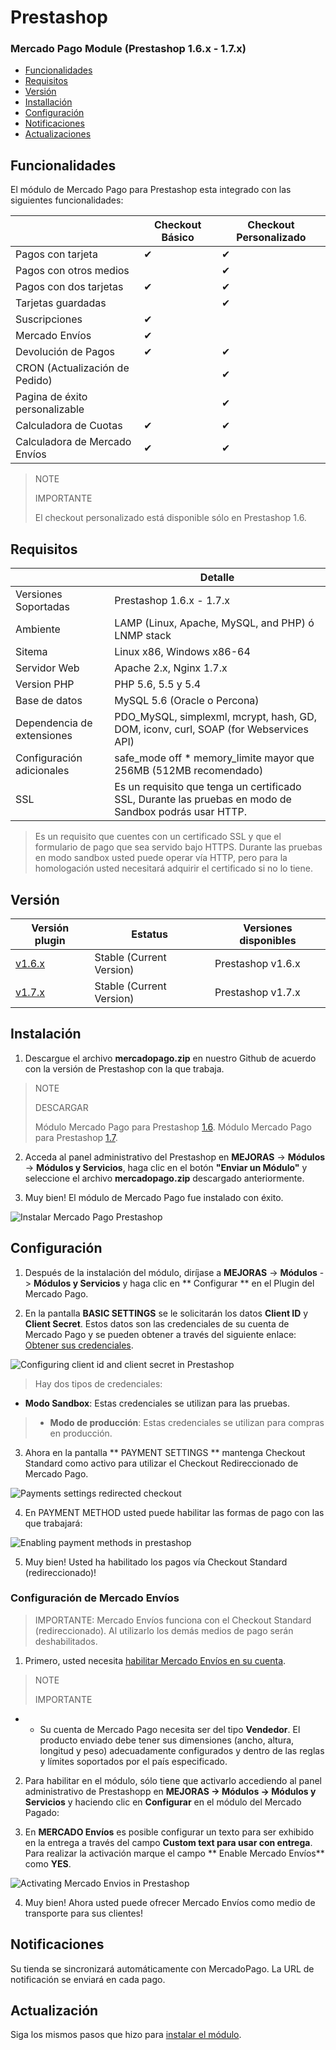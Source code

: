 # Prestashop


### Mercado Pago Module (Prestashop 1.6.x - 1.7.x)

* [Funcionalidades](#bookmark_Funcionalidades)
* [Requisitos](#bookmark_Requisitos)
* [Versión](#bookmark_Versión)
* [Installación](#bookmark_Instalación)
* [Configuración](#bookmark_Configuración)
* [Notificaciones](#bookmark_Notificaciones)
* [Actualizaciones](#bookmark_Actualizaciones)

## Funcionalidades

El módulo de Mercado Pago para Prestashop esta integrado con las siguientes funcionalidades:


|                                	| Checkout Básico 	| Checkout Personalizado 	|
|--------------------------------	|-----------------	|------------------------	|
| Pagos con tarjeta              	| ✔               	| ✔                      	|
| Pagos con otros medios         	|                 	| ✔                      	|
| Pagos con dos tarjetas         	| ✔               	| ✔                      	|
| Tarjetas guardadas             	|                 	| ✔                      	|
| Suscripciones                  	| ✔               	|                        	|
| Mercado Envíos                  	| ✔               	|                        	|
| Devolución de Pagos            	| ✔               	| ✔                      	|
| CRON (Actualización de Pedido) 	|                 	| ✔                      	|
| Pagina de éxito personalizable 	|                 	| ✔                      	|
| Calculadora de Cuotas          	| ✔               	| ✔                      	|
| Calculadora de Mercado Envíos     | ✔               	| ✔                      	|

> NOTE
>
> IMPORTANTE
>
> El checkout personalizado está disponible sólo en Prestashop 1.6.

## Requisitos

|                            | Detalle                                                                                        |
|----------------------------|------------------------------------------------------------------------------------------------|
| Versiones Soportadas       | Prestashop 1.6.x - 1.7.x                                                                       |
| Ambiente                   | LAMP (Linux, Apache, MySQL, and PHP) ó LNMP stack                                              |
| Sitema                     | Linux x86, Windows x86-64                                                                      |
| Servidor Web               | Apache 2.x,  Nginx 1.7.x                                                                       |
| Version PHP                | PHP 5.6, 5.5 y 5.4                                                                             |
| Base de datos              | MySQL 5.6 (Oracle o Percona)                                                                  |
| Dependencia de extensiones | PDO_MySQL, simplexml, mcrypt, hash, GD, DOM, iconv, curl, SOAP (for Webservices API)           |
| Configuración adicionales  | safe_mode off * memory_limite mayor que 256MB (512MB recomendado)                              |
| SSL                        | Es un requisito que tenga un certificado SSL, Durante las pruebas en modo de Sandbox podrás usar HTTP.|

>Es un requisito que cuentes con un certificado SSL y que el formulario de pago que sea servido bajo HTTPS. Durante las pruebas en modo sandbox usted puede operar vía HTTP, pero para la homologación usted necesitará adquirir el certificado si no lo tiene.

## Versión

| Versión plugin                                               | Estatus                   | Versiones disponibles |
|-------------------------------------------------------------|--------------------------|---------------------|
| [v1.6.x](https://github.com/mercadopago/cart-prestashop-6/) | Stable (Current Version) | Prestashop v1.6.x   |
| [v1.7.x](https://github.com/mercadopago/cart-prestashop-7/) | Stable (Current Version) | Prestashop v1.7.x   |

## Instalación

1. Descargue el archivo **mercadopago.zip** en nuestro Github de acuerdo con la versión de Prestashop con la que trabaja.

> NOTE
>
> DESCARGAR
>
> Módulo Mercado Pago para Prestashop [1.6](https://github.com/mercadopago/cart-prestashop-6/blob/master/mercadopago.zip).
> Módulo Mercado Pago para Prestashop [1.7](https://github.com/mercadopago/cart-prestashop-7/blob/master/mercadopago.zip).

2. Acceda al panel administrativo del Prestashop en **MEJORAS** -> **Módulos** -> **Módulos y Servicios**, haga clic en el botón **"Enviar un Módulo"** y seleccione el archivo **mercadopago.zip** descargado anteriormente.

3. Muy bien! El módulo de Mercado Pago fue instalado con éxito.

![Instalar Mercado Pago Prestashop](/images/prestashop_select_mp_file.gif)


## Configuración

1. Después de la instalación del módulo, diríjase a **MEJORAS** -> **Módulos** -> **Módulos y Servicios** y haga clic en ** Configurar ** en el Plugin del Mercado Pago.

2. En la pantalla **BASIC SETTINGS** se le solicitarán los datos **Client ID** y **Client Secret**. Estos datos son las credenciales de su cuenta de Mercado Pago y se pueden obtener a través del siguiente enlace: [Obtener sus credenciales](https://www.mercadopago.com/mla/account/credentials?type=basic).

![Configuring client id and client secret in Prestashop](/images/prestashop_credentials_configuration.gif)

> Hay dos tipos de credenciales:
* **Modo Sandbox**: Estas credenciales se utilizan para las pruebas.
> * **Modo de producción**: Estas credenciales se utilizan para compras en producción.

3. Ahora en la pantalla ** PAYMENT SETTINGS ** mantenga Checkout Standard como activo para utilizar el Checkout Redireccionado de Mercado Pago.

![Payments settings redirected checkout](/images/prestashop_checkout_standard.png)

4. En PAYMENT METHOD usted puede habilitar las formas de pago con las que trabajará:

![Enabling payment methods in prestashop](/images/prestashop_payment_method.png)

5. Muy bien! Usted ha habilitado los pagos vía Checkout Standard (redireccionado)!

### Configuración de Mercado Envíos

> IMPORTANTE: Mercado Envíos funciona con el Checkout Standard (redireccionado). Al utilizarlo los demás medios de pago serán deshabilitados.

1. Primero, usted necesita [habilitar Mercado Envíos en su cuenta](http://shipping.mercadopago.com.ar/optin/doOptin).

> NOTE
>
> IMPORTANTE
>

* * Su cuenta de Mercado Pago necesita ser del tipo **Vendedor**.
El producto enviado debe tener sus dimensiones (ancho, altura, longitud y peso) adecuadamente configurados y dentro de las reglas y límites soportados por el país especificado.

2. Para habilitar en el módulo, sólo tiene que activarlo accediendo al panel administrativo de Prestashopp en **MEJORAS -> Módulos -> Módulos y Servicios** y haciendo clic en **Configurar** en el módulo del Mercado Pagado:

3. En **MERCADO Envíos** es posible configurar un texto para ser exhibido en la entrega a través del campo **Custom text para usar con entrega**. Para realizar la activación marque el campo ** Enable Mercado Envíos** como **YES**.

![Activating Mercado Envios in Prestashop](/images/prestashop_mercado_envios.png)

4. Muy bien! Ahora usted puede ofrecer Mercado Envíos como medio de transporte para sus clientes!


## Notificaciones

Su tienda se sincronizará automáticamente con MercadoPago. La URL de notificación se enviará en cada pago.


## Actualización

Siga los mismos pasos que hizo para [instalar el módulo](#bookmark_Instalación).

